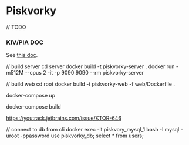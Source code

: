 # Piskvorky

// TODO

### KIV/PIA DOC
See [this doc](doc/DOC.md).

// build server
cd server
docker build -t piskvorky-server .
docker run -m512M --cpus 2 -it -p 9090:9090 --rm piskvorky-server

// build web
cd root
docker build -t piskvorky-web -f web/Dockerfile .


docker-compose up

docker-compose build

https://youtrack.jetbrains.com/issue/KTOR-646


// connect to db from cli
docker exec -it piskvory_mysql_1 bash -l
mysql -uroot -ppassword
use piskvorky_db;
select * from users;